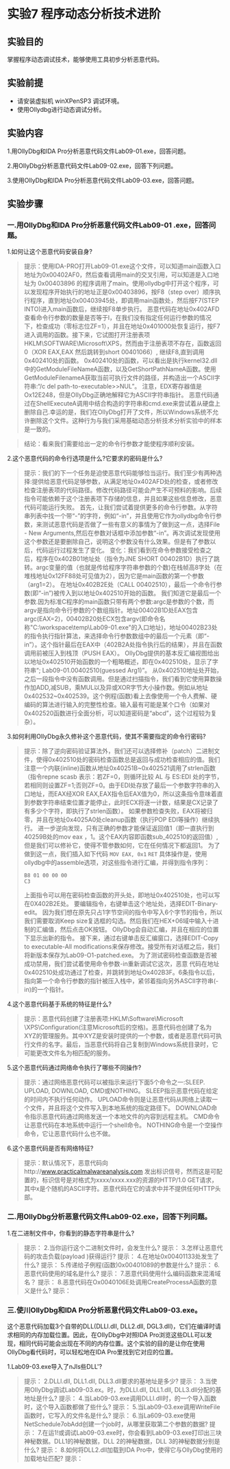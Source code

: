 # 实验7 程序动态分析技术进阶

## 实验目的

掌握程序动态调试技术，能够使用工具初步分析恶意代码。

## 实验前提

- 请安装虚拟机 winXPenSP3 调试环境。
- 使用Ollydbg进行动态调试分析。


## 实验内容

1.用OllyDbg和IDA Pro分析恶意代码文件Lab09-01.exe，回答问题。

2.用OllyDbg分析恶意代码文件Lab09-02.exe，回答下列问题。

3.使用OllyDbg和IDA Pro分析恶意代码文件Lab09-03.exe，回答问题。

## 实验步骤

### 一.用OllyDbg和IDA Pro分析恶意代码文件Lab09-01 .exe，回答问题。

1.如何让这个恶意代码安装自身?

>提示：使用IDA-PRO打开Lab09-01.exe这个文件，可以知道main函数入口地址为0x00402AF0，然后查看调用main的交叉引用，可以知道是入口地址为 0x00403896 的程序调用了main。使用ollydbg中打开这个程序，可以发现程序开始执行的地址正是0x00403896，按F8（step over）顺序执行程序，直到地址0x00403945处，即调用main函数处，然后按F7(STEP INTO)进入main函数后，继续按F8单步执行。
>恶意代码在地址0x402AFD查看命令行参数的数量是否等于l，在我们没有指定任何运行参数的情况下，检查成功（零标志位ZF=1），并且在地址0x401000处恢复运行，按F7进入调用的函数。接下来，它试图打开注册表项HKLM\SOFTWARE\Microsoft\XPS，然而由于注册表项不存在，函数返回0（XOR EAX,EAX 然后跳转到short 00401066）, 继续F8,直到调用0x402410处的函数。
>0x402410处的函数，可以看出是执行kernel32.dll中的GetModuleFileNameA函数，以及GetShortPathNameA函数。使用GetModuleFilenameA获取当前可执行文件的路径，并构造出一个ASCII字符串:“/c del path-to-executable>>NUL”。
>注意，EDX寄存器值是Ox12E248，但是OIIyDbg正确地解释它为ASCII字符串指针。
>恶意代码通过在ShellExecuteA调用中结合构造的字符串和cmd.exe来尝试着从硬盘上删除自己.幸运的是，我们在OllyDbg打开了文件，所以Windows系统不允许删除这个文件。这种行为与我们采用基础动态分析技术分析实验中的样本是一致的。

>结论：看来我们需要给出一定的命令行参数才能使程序顺利安装。

2.这个恶意代码的命令行选项是什么?它要求的密码是什么?

>提示：我们的下一个任务是迫使恶意代码能够恰当运行。我们至少有两种选择:提供给恶意代码足够参数，从满足地址0x402AFD处的检查，或者修改检查注册表项的代码路径。修改代码路径可能会产生不可预料的影响。后续指令可能依赖于这个注册表项下存储的信息，并且如果这些信息修改，恶意代码可能运行失败。
>首先，让我们尝试着提供更多的命令行参数。从字符串列表中找一个带“-”的字符，例如“-in”，并且使用它作为ollydbg命令行参数，来测试恶意代码是否做了一些有意义的事情为了做到这一点，选择File - New Arguments,然后在参数对话框中添加参数“-in”。再次调试发现使用这个参数还是要删除自己，说明这个参数没有什么效果。但是有了参数以后，代码运行过程发生了变化。
>变化：我们看到在命令参数接受检查之后，程序在0x402B01地址处（指令为JNE SHORT 00402B1D）执行了跳转。argc变量的值（也就是传给程序字符串参数的个数)在栈帧高8字处（在堆栈地址0x12FF88处可见值为2），因为它是main函数的第一个参数（arg1=2）。
>在地址0x402B2E处（CALL 00402510），最后一个命令行参数(即“-in”)被传入到以地址0x402510开始的函数。
>我们知道它是最后一个参数.因为标准C程序的main函数只带有两个参数:argc是参数的个数，而argv是指向命令行参数的个数组指针。地址00402B1D处EAX包含argc(EAX=2)，00402B20处ECX包含argv(即命令名称"C:\workspace\temp\Lab09-01.exe"的入口地址)，地址00402B23处的指令执行指针算法，来选择命令行参数数组中的最后一个元素（即“-in”）。这个指针最后在EAX中（402B2A处指令执行后的结果），并且在函数调用前被压入到栈顶（PUSH EAX）。
>OllyDbg提供的基本反汇编视图给出以地址0x402510开始函数的一个粗略概述，即在0x402510处，显示了字符串“; Lab09-01.00402510(guessed Arg1)”。
>从0x402510地址处开始，之后一段指令中没有函数调用。但是通过扫描指令，我们看到它使用算数操作加ADD,减SUB，乘MUL以及异或XOR字节大小操作数。例如从地址0x402532~0x402539。这个例程(函数)看上去像使用一个令人费解、硬编码的算法进行输入的完整性检查。输入最有可能是某个口令（如果对0x402520函数进行全面分析，可以知道密码是“abcd”，这个过程较为复杂）。


3.如何利用OllyDbg永久修补这个恶意代码，使其不需要指定的命令行密码?

>提示：除了逆向密码验证算法外，我们还可以选择修补（patch）二进制文件，使得0x402510处的密码检查函数总是返回与成功检查相应的值。我们注意一个内联(inline)函数从地址0x40251B~0x402521调用了strlen函数（指令repne scasb 表示：若ZF=0，则循环比较 AL 与 ES:EDI 处的字节，若相同则设置ZF=1;否则ZF=0。由于EDI处存放了最后一个参数字符串的入口地址，而EAX经XOR EAX,EAX指令后EAX值为0，所以这条指令意味着直到参数字符串结束位置才能停止，此时ECX将逐一计数，结果是CX记录了有多少个字符，即执行了strlen函数）。
>如果参数检查失败，EAX将被归零，并且在地址0x4025A0处cleanup函数（执行POP EDI等操作）继续执行。
>进一步逆向发现，只有正确的参数才能保证返回值1（即一直执行到40259B处的mov eax ，1。这个EAX内容即函数sub_402510的返回值）,但是我们可以修补它，使得不管参数如何，它在任何情况下都返回1。
>为了做到这一点，我们插入如下代码
>```MOV EAX, 0x1```
>```RET```
>具体操作是，使用ollydbg中的assemble选项，对这些指令进行汇编，并得到指令序列：
>```
>B8 01 00 00 00 
>C3
>```
>上面指令可以用在密码检查函数的开头处，即地址0x402510处，也可以写在0X402B2E处。
>要编辑指令，右键单击这个地址处，选择EDIT-Binary-edit。
> 因为我们想在原先只占1字节空间的指令中写入6个字节的指令，所以我们需要取消Keep size复选框的勾选。然后我们在HEX+06域中输入十进制的汇编值，然后点击OK按钮。
> OllyDbg会自动汇编，并且在相应的位置下显示出新的指令。
> 接下来，通过右键单击反汇编窗口，选择EDIT-Copy to executable-All modifications来保存修改。接受所有对话框之后，我们将新版本保存为Lab09-O1-patched.exe。
> 为了测试密码检查函数是否被成功禁用，我们尝试着使用命令参数-in重新调试它这次，恶意
代码在地址0x402510处成功通过了检查，并跳转到地址Ox402B3F。6条指令以后，指向第一个命令行参数的指针被压入栈中，紧邻着指向另外ASCII字符串(-in)的一个指针。

4.这个恶意代码基于系统的特征是什么?
>提示：恶意代码创建了注册表项:HKLM\Software\Microsoft \XPS\Configuration(注意Microsoft后的空格)。恶意代码也创建了名为XYZ的管理服务。其中XYZ是安装时提供的一个参数，或者是恶意代码可执行文件的名字。最后，当恶意代码将自己复制到Windows系统目录时，它可能更改文件名为相匹配的服务。

5.这个恶意代码通过网络命令执行了哪些不同操作?

>提示：通过网络恶意代码可以被指示来运行下面5个命令之一:SLEEP. UPLOAD, DOWNLOAD, CMD或NOTHING。
>SLEEP指示恶意代码在给定的时间内不执行任何动作。
>UPLOAD命令则是让恶意代码从网络上读取一个文件，并且将这个文件写入到本地系统的指定路径下。
>DOWNLOAD命令指示恶意代码通过网络发送一个本地文件的内容到远程主机。
>CMD命令让恶意代码在本地系统中运行一个shell命令。
>NOTHING命令是一个空操作命令，它让恶意代码什么也不做。


6.这个恶意代码是否有网络特征?
>提示：默认情况下，恶意代码向http://www.practicalmalwareanalysis.com 发出标识信号，然而这是可配置的，标识信号是对格式为xxxx/xxxx.xxx的资源的HTTP/1.0 GET请求，其中x是个随机的ASCII字符。恶意代码在它的请求中并不提供任何HTTP头部。

### 二.用OllyDbg分析恶意代码文件Lab09-02.exe，回答下列问题。

1.在二进制文件中，你看到的静态字符串是什么?
>提示：
2.当你运行这个二进制文件时，会发生什么?
>提示：
3.怎样让恶意代码的攻击负载(payload )获得运行?
>提示：
4.在地址0x00401133处发生了什么?
>提示：
5.传递给子例程(函数)0x00401089的参数是什么?
>提示：
6.恶意代码使用的域名是什么?
>提示：
7.恶意代码使用什么编码函数来混淆域名？
>提示：
8.恶意代码在Ox0040106E处调用CreateProcessA函数的意义是什么?
>提示：


###  三.使川OllyDbg和IDA Pro分析恶意代码文件Lab09-03.exe。

这个恶意代码加载3个自带的DLL(DLLl.dll, DLL2.dll, DGL3.dll)，它们在编译时请求相同的内存加载位置。因此，在OIIyDbg中对照IDA Pro浏览这些DLL可以发现，相同代码可能会出现在不同的内存位置。这个实验的目的是让你在使用OllyDbg看代码时，可以轻松地在IDA Pro里找到它对应的位置。

1.Lab09-03.exe导入了nJls些DLL'?
>提示：
2.DLLl.dll, DLL1.dll, DLL3.dll要求的基地址是多少?
>提示：
3.当使用OIlyDbg调试Lab09-03.ex。时，为DLLl.dll, DLL1.dll, DLL3.dll分配的基地址是什么?
>提示：
4.当Lab09-03.exe调用DLLl.dll时，的一个导入函数时，这个导入函数都做了些什么?
>提示：
5.当Lab09-03.exe调用WriteFile函数时，它写入的文件名是什么?
>提示：
6.当La609-03.exe使用NetSchedule7obAdd创建一个job时，从哪里获取第二个参数的数据?
>提示：
7.在运1!或调试Lab09-03.exe时，你会看到Lab09-03.exe打印出三块神秘数据。DLL1的神秘数据，DLL 2的神秘数据，DLL 3的神秘数据分别是什么?
>提示：
8.如何将DLL2.dll加载到IDA Pro中，使得它与OllyDbg使用的加载地址匹配?
>提示：